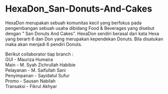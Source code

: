 # HexaDon_San-Donuts-And-Cakes
HexaDon merupakan sebuah komunitas kecil yang berfokus pada pengembangan sebuah usaha dibidang Food & Beverages yang disebut dengan " San Donuts And Cakes". HexaDon sendiri berasal dari kata Hexa yang berarti 6 dan Don yang merupakan kependekan Donuts. Bila disatukan maka akan menjadi 6 pendiri Donuts.

Berikut collaborator tiap branch :<br />
GUI - Mauriza Humaira<br />
Main - M. Syah Zichrullah Habibie<br />
Pelayanan - M. Saifullah Sani<br />
Penyimpanan - Sayidatul Sufur<br />
Promo - Sausan Nabilah<br />
Transaksi - Fikrul Akhyar
